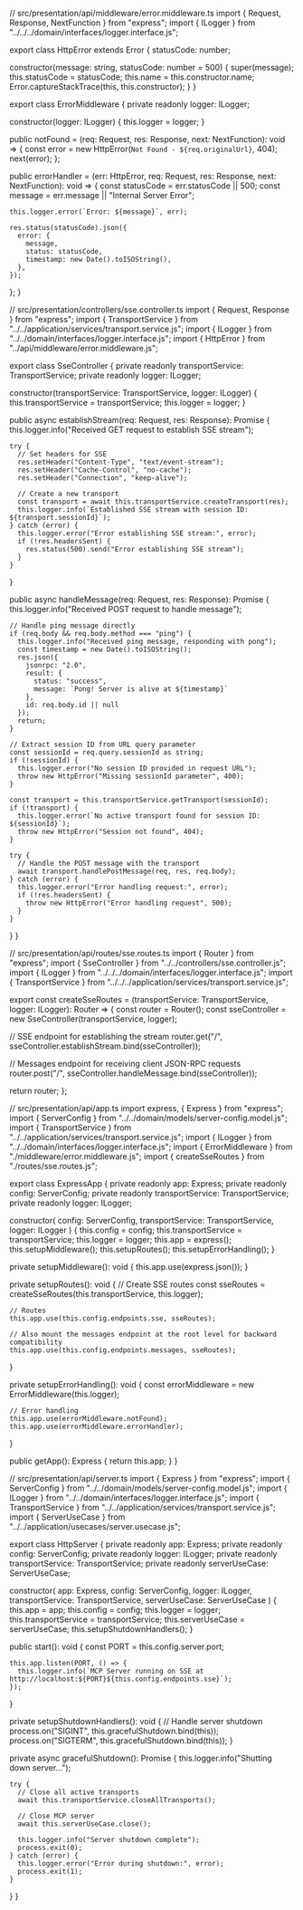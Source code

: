 // src/presentation/api/middleware/error.middleware.ts
import { Request, Response, NextFunction } from "express";
import { ILogger } from "../../../domain/interfaces/logger.interface.js";

export class HttpError extends Error {
  statusCode: number;

  constructor(message: string, statusCode: number = 500) {
    super(message);
    this.statusCode = statusCode;
    this.name = this.constructor.name;
    Error.captureStackTrace(this, this.constructor);
  }
}

export class ErrorMiddleware {
  private readonly logger: ILogger;

  constructor(logger: ILogger) {
    this.logger = logger;
  }

  public notFound = (req: Request, res: Response, next: NextFunction): void => {
    const error = new HttpError(`Not Found - ${req.originalUrl}`, 404);
    next(error);
  };

  public errorHandler = (err: HttpError, req: Request, res: Response, next: NextFunction): void => {
    const statusCode = err.statusCode || 500;
    const message = err.message || "Internal Server Error";

    this.logger.error(`Error: ${message}`, err);

    res.status(statusCode).json({
      error: {
        message,
        status: statusCode,
        timestamp: new Date().toISOString(),
      },
    });
  };
}

// src/presentation/controllers/sse.controller.ts
import { Request, Response } from "express";
import { TransportService } from "../../application/services/transport.service.js";
import { ILogger } from "../../domain/interfaces/logger.interface.js";
import { HttpError } from "../api/middleware/error.middleware.js";

export class SseController {
  private readonly transportService: TransportService;
  private readonly logger: ILogger;

  constructor(transportService: TransportService, logger: ILogger) {
    this.transportService = transportService;
    this.logger = logger;
  }

  public async establishStream(req: Request, res: Response): Promise<void> {
    this.logger.info("Received GET request to establish SSE stream");

    try {
      // Set headers for SSE
      res.setHeader("Content-Type", "text/event-stream");
      res.setHeader("Cache-Control", "no-cache");
      res.setHeader("Connection", "keep-alive");

      // Create a new transport
      const transport = await this.transportService.createTransport(res);
      this.logger.info(`Established SSE stream with session ID: ${transport.sessionId}`);
    } catch (error) {
      this.logger.error("Error establishing SSE stream:", error);
      if (!res.headersSent) {
        res.status(500).send("Error establishing SSE stream");
      }
    }
  }

  public async handleMessage(req: Request, res: Response): Promise<void> {
    this.logger.info("Received POST request to handle message");

    // Handle ping message directly
    if (req.body && req.body.method === "ping") {
      this.logger.info("Received ping message, responding with pong");
      const timestamp = new Date().toISOString();
      res.json({
        jsonrpc: "2.0",
        result: {
          status: "success",
          message: `Pong! Server is alive at ${timestamp}`
        },
        id: req.body.id || null
      });
      return;
    }

    // Extract session ID from URL query parameter
    const sessionId = req.query.sessionId as string;
    if (!sessionId) {
      this.logger.error("No session ID provided in request URL");
      throw new HttpError("Missing sessionId parameter", 400);
    }

    const transport = this.transportService.getTransport(sessionId);
    if (!transport) {
      this.logger.error(`No active transport found for session ID: ${sessionId}`);
      throw new HttpError("Session not found", 404);
    }

    try {
      // Handle the POST message with the transport
      await transport.handlePostMessage(req, res, req.body);
    } catch (error) {
      this.logger.error("Error handling request:", error);
      if (!res.headersSent) {
        throw new HttpError("Error handling request", 500);
      }
    }
  }
}

// src/presentation/api/routes/sse.routes.ts
import { Router } from "express";
import { SseController } from "../../controllers/sse.controller.js";
import { ILogger } from "../../../domain/interfaces/logger.interface.js";
import { TransportService } from "../../../application/services/transport.service.js";

export const createSseRoutes = (transportService: TransportService, logger: ILogger): Router => {
  const router = Router();
  const sseController = new SseController(transportService, logger);

  // SSE endpoint for establishing the stream
  router.get("/", sseController.establishStream.bind(sseController));

  // Messages endpoint for receiving client JSON-RPC requests
  router.post("/", sseController.handleMessage.bind(sseController));

  return router;
};

// src/presentation/api/app.ts
import express, { Express } from "express";
import { ServerConfig } from "../../domain/models/server-config.model.js";
import { TransportService } from "../../application/services/transport.service.js";
import { ILogger } from "../../domain/interfaces/logger.interface.js";
import { ErrorMiddleware } from "./middleware/error.middleware.js";
import { createSseRoutes } from "./routes/sse.routes.js";

export class ExpressApp {
  private readonly app: Express;
  private readonly config: ServerConfig;
  private readonly transportService: TransportService;
  private readonly logger: ILogger;

  constructor(
    config: ServerConfig,
    transportService: TransportService,
    logger: ILogger
  ) {
    this.config = config;
    this.transportService = transportService;
    this.logger = logger;
    this.app = express();
    this.setupMiddleware();
    this.setupRoutes();
    this.setupErrorHandling();
  }

  private setupMiddleware(): void {
    this.app.use(express.json());
  }

  private setupRoutes(): void {
    // Create SSE routes
    const sseRoutes = createSseRoutes(this.transportService, this.logger);

    // Routes
    this.app.use(this.config.endpoints.sse, sseRoutes);

    // Also mount the messages endpoint at the root level for backward compatibility
    this.app.use(this.config.endpoints.messages, sseRoutes);
  }

  private setupErrorHandling(): void {
    const errorMiddleware = new ErrorMiddleware(this.logger);
    
    // Error handling
    this.app.use(errorMiddleware.notFound);
    this.app.use(errorMiddleware.errorHandler);
  }

  public getApp(): Express {
    return this.app;
  }
}

// src/presentation/api/server.ts
import { Express } from "express";
import { ServerConfig } from "../../domain/models/server-config.model.js";
import { ILogger } from "../../domain/interfaces/logger.interface.js";
import { TransportService } from "../../application/services/transport.service.js";
import { ServerUseCase } from "../../application/usecases/server.usecase.js";

export class HttpServer {
  private readonly app: Express;
  private readonly config: ServerConfig;
  private readonly logger: ILogger;
  private readonly transportService: TransportService;
  private readonly serverUseCase: ServerUseCase;

  constructor(
    app: Express,
    config: ServerConfig,
    logger: ILogger,
    transportService: TransportService,
    serverUseCase: ServerUseCase
  ) {
    this.app = app;
    this.config = config;
    this.logger = logger;
    this.transportService = transportService;
    this.serverUseCase = serverUseCase;
    this.setupShutdownHandlers();
  }

  public start(): void {
    const PORT = this.config.server.port;

    this.app.listen(PORT, () => {
      this.logger.info(`MCP Server running on SSE at http://localhost:${PORT}${this.config.endpoints.sse}`);
    });
  }

  private setupShutdownHandlers(): void {
    // Handle server shutdown
    process.on("SIGINT", this.gracefulShutdown.bind(this));
    process.on("SIGTERM", this.gracefulShutdown.bind(this));
  }

  private async gracefulShutdown(): Promise<void> {
    this.logger.info("Shutting down server...");

    try {
      // Close all active transports
      await this.transportService.closeAllTransports();

      // Close MCP server
      await this.serverUseCase.close();

      this.logger.info("Server shutdown complete");
      process.exit(0);
    } catch (error) {
      this.logger.error("Error during shutdown:", error);
      process.exit(1);
    }
  }
}